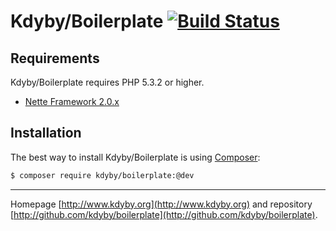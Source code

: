Kdyby/Boilerplate [![Build Status](https://secure.travis-ci.org/Kdyby/Boilerplate.png?branch=master)](http://travis-ci.org/Kdyby/Boilerplate)
===========================


Requirements
------------

Kdyby/Boilerplate requires PHP 5.3.2 or higher.

- [Nette Framework 2.0.x](https://github.com/nette/nette)


Installation
------------

The best way to install Kdyby/Boilerplate is using  [Composer](http://getcomposer.org/):

```sh
$ composer require kdyby/boilerplate:@dev
```


-----

Homepage [http://www.kdyby.org](http://www.kdyby.org) and repository [http://github.com/kdyby/boilerplate](http://github.com/kdyby/boilerplate).
